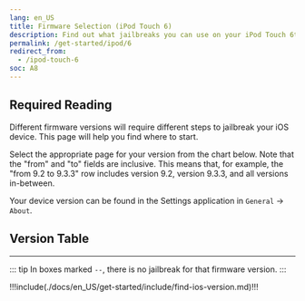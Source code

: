 ```yaml
---
lang: en_US
title: Firmware Selection (iPod Touch 6)
description: Find out what jailbreaks you can use on your iPod Touch 6th Generation
permalink: /get-started/ipod/6
redirect_from:
  - /ipod-touch-6
soc: A8
---
```


## Required Reading

Different firmware versions will require different steps to jailbreak your iOS device. This page will help you find where to start.

Select the appropriate page for your version from the chart below. Note that the "from" and "to" fields are inclusive. This means that, for example, the "from 9.2 to 9.3.3" row includes version 9.2, version 9.3.3, and all versions in-between.

Your device version can be found in the Settings application in `General` -> `About`.

## Version Table

<versionTable soc="8" :minVer="[8,4,0]" :maxVer="[12,5,5]"/>

---

::: tip
In boxes marked `--`, there is no jailbreak for that firmware version.
:::

!!!include(./docs/en_US/get-started/include/find-ios-version.md)!!!
